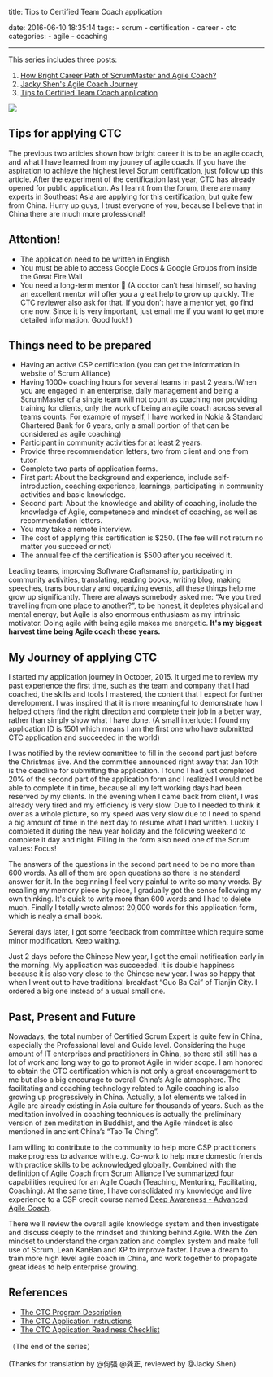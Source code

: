 title: Tips to Certified Team Coach application

date: 2016-06-10 18:35:14
tags:
    - scrum
    - certification
    - career
    - ctc
categories:
    - agile
    - coaching

----------

This series includes three posts:

1. [How Bright Career Path of ScrumMaster and Agile Coach?](/2016/06/10/how-bright-career-path-of-scrummaster-and-agile-coach)
2. [Jacky Shen's Agile Coach Journey](/2016/06/10/my-agile-coach-journey)
3. [Tips to Certified Team Coach application](/2016/06/10/tips-to-certified-team-coach-application)

![](http://res.uperform.cn//Seals-Final-CTC-logo.png?imageView/2/w/200/h/200)



## Tips for applying CTC

The previous two articles shown how bright career it is to be an agile coach, and what I have learned from my jouney of agile coach. If you have the aspiration to achieve the highest level Scrum certification, just follow up this article.
After the experiment of the certification last year, CTC has already opened for public application. As I learnt from the forum, there are many experts in Southeast Asia are applying for this certification, but quite few from China. Hurry up guys, I trust everyone of you, because I believe that in China there are much more professional!

## Attention!

<!--more-->

* The application need to be written in English
* You must be able to access Google Docs & Google Groups from inside the Great Fire Wall
* You need a long-term mentor 👫 (A doctor can’t heal himself, so having an excellent mentor will offer you a great help to grow up quickly. The CTC reviewer also ask for that. If you don’t have a mentor yet, go find one now. Since it is very important, just email me if you want to get more detailed information. Good luck! )

## Things need to be prepared

* Having an active CSP certification.(you can get the information in website of Scrum Alliance)
* Having 1000+ coaching hours for several teams in past 2 years.(When you are engaged in an enterprise, daily management and being a ScrumMaster of a single team will not count as coaching nor providing training for clients, only the work of being an agile coach across several teams counts. For example of myself, I have worked in Nokia & Standard Chartered Bank for 6 years, only a small portion of that can be considered as agile coaching)
* Participant in community activities for at least 2 years.
* Provide three recommendation letters, two from client and one from tutor.
* Complete two parts of application forms.
* First part: About the background and experience, include self-introduction, coaching experience, learnings, participating in community activities and basic knowledge.
* Second part: About the knowledge and ability of coaching, include the knowledge of Agile, competenece and mindset of coaching, as well as recommendation letters.
* You may take a remote interview.
* The cost of applying this certification is $250. (The fee will not return no matter you succeed or not)
* The annual fee of the certification is $500 after you received it.

Leading teams, improving Software Craftsmanship, participating in community activities, translating, reading books, writing blog, making speeches, trans boundary and organizing events, all these things help  me grow up significantly. There are always somebody asked me: “Are you tired travelling from one place to another?”, to be honest, it depletes physical and mental energy, but Agile is also enormous enthusiasm as my intrinsic motivator. Doing agile with being agile makes me energetic. **It's my biggest harvest time being Agile coach these years.**

## My Journey of applying CTC

I started my application journey in October, 2015. It urged me to review my past experience the first time, such as the team and company that I had coached, the skills and tools I mastered, the content that I expect for further development. I was inspired that it is more meaningful to demonstrate how I helped others find the right direction and complete their job in a better way, rather than simply show what I have done.
(A small interlude: I found my application ID is 1501 which means I am the first one who have submitted CTC application and succeeded in the world)

I was notified by the review committee to fill in the second part just before the Christmas Eve. And the committee announced right away that Jan 10th is the deadline for submitting the application. I found I had just completed 20% of the second part of the application form and I realized I would not be able to complete it in time, because all my left working days had been reserved by my clients. In the evening when I came back from client, I was already very tired and my  efficiency is very slow. Due to I needed to think it over as a whole picture, so my speed was very slow due to I need to spend a big amount of time in the next day to resume what I had written. Luckily I completed it during the new year holiday and the following weekend to complete it day and night. Filling in the form also need one of the Scrum values: Focus!

The answers of the questions in the second part need to be no more than 600 words. As all of them are open questions so there is no standard answer for it. In the beginning I feel very painful to write so many words. By recalling my memory piece by piece, I gradually got the sense following my own thinking. It's quick to write more than 600 words and I had to delete much. Finally I totally wrote almost 20,000 words for this application form, which is nealy a small book.

Several days later, I got some feedback from committee which require some minor modification. Keep waiting.

Just 2 days before the Chinese New year, I got the email notification early in the morning. My application was succeeded. It is double happiness because it is also very close to the Chinese new year. I was so happy that when I went out to have traditional breakfast “Guo Ba Cai” of Tianjin City. I ordered a big one instead of a usual small one.

## Past, Present and Future

Nowadays, the total number of Certified Scrum Expert is quite few in China, especially the Professional level and Guide level. Considering the huge amount of IT enterprises and practitioners in China, so there still still has a lot of work and long way to go to promot Agile in wider scope. I am honored to obtain the CTC certification which is not only a great encouragement to me but also a big encourage to overall China’s Agile atmosphere. The facilitating and coaching technology related to Agile coaching is also growing up progressively in China. Actually, a lot elements we talked in Agile are already existing in Asia culture for thousands of years. Such as the meditation involved in coaching techniques is actually the preliminary version of zen meditation in Buddhist, and the Agile mindset is also mentioned in ancient China’s “Tao Te Ching”.

I am willing to contribute to the community to help more CSP practitioners make progress to advance with e.g. Co-work to help more domestic friends with practice skills to be acknowledged globally. Combined with the definition of Agile Coach from Scrum Alliance I've summarized four capabilities required for an Agile Coach (Teaching, Mentoring, Facilitating, Coaching). At the same time, I have consolidated my knowledge and live experience to a CSP credit course named [Deep Awareness - Advanced Agile Coach](http://www.uperform.cn/agile-coaching-advanced-scrummaster-csp).

There we'll review the overall agile knowledge system and then investigate and discuss deeply to the mindset and thinking behind Agile. With the Zen mindset to understand the organization and complex system and make full use of Scrum, Lean KanBan and XP to improve faster. I have a dream to train more high level agile coach in China, and work together to propagate great ideas to help enterprise growing.



## References

* [The CTC Program Description](https://www.scrumalliance.org/certifications/ctc-certification)
* [The CTC Application Instructions](https://www.scrumalliance.org/scrum/media/ScrumAllianceMedia/Files%20and%20PDFs/Certifications/CTC/Scrum_Alliance_Certified_Team_Coach-_Application_Instructions.pdf)
* [The CTC Application Readiness Checklist](https://www.scrumalliance.org/scrum/media/ScrumAllianceMedia/Files%20and%20PDFs/Certifications/CTC/Scrum_Alliance_Certified_Team_Coach-_Application_Instructions.pdf)

（The end of the series）

(Thanks for translation by @何强 @龚正, reviewed by @Jacky Shen)

